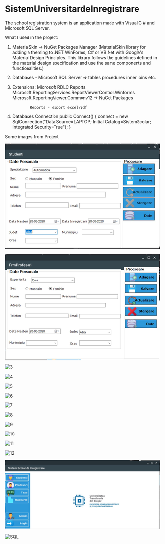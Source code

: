 # SistemUniversitardeInregistrare
The school registration system is an application made with Visual C # and Microsoft SQL Server.


What I used in the project:

1. MaterialSkin -> NuGet Packages Manager (MaterialSkin library for adding a theming to .NET WinForms, C# or VB.Net with Google's Material Design Principles. This library follows the guidelines defined in the material design specification and use the same components and functionalities.)
2. Databases - Microsoft SQL Server => tables
                                       procedures
                                       inner joins etc.
3. Extensions: Microsoft RDLC Reports
               Microsoft.ReportingServices.ReportViewerControl.Winforms
               Microsoft.ReportingViewer.Commonv12 -> NuGet Packages
               
               Reports - export excel/pdf
               
               
4. Databases Connection
 public Connect()
        {
            connect = new SqlConnection("Data Source=LAPTOP; Initial Catalog=SistemScolar; Integrated Security=True");
        }


Some images from Project

![1](https://github.com/ArianaAnd/SistemScolardeInregistrare/blob/master/1.JPG)

![2](https://github.com/ArianaAnd/SistemScolardeInregistrare/blob/master/2.JPG)

![3](https://github.com/ArianaAnd/SistemScolardeInregistrare/blob/master/3.png)

![4](https://github.com/ArianaAnd/SistemScolardeInregistrare/blob/master/4.png)

![5](https://github.com/ArianaAnd/SistemScolardeInregistrare/blob/master/5.png)

![6](https://github.com/ArianaAnd/SistemScolardeInregistrare/blob/master/6.png)

![7](https://github.com/ArianaAnd/SistemScolardeInregistrare/blob/master/7.png)

![8](https://github.com/ArianaAnd/SistemScolardeInregistrare/blob/master/8.png)

![9](https://github.com/ArianaAnd/SistemScolardeInregistrare/blob/master/9.png)

![10](https://github.com/ArianaAnd/SistemScolardeInregistrare/blob/master/10.png)

![11](https://github.com/ArianaAnd/SistemScolardeInregistrare/blob/master/11.png)

![12](https://github.com/ArianaAnd/SistemScolardeInregistrare/blob/master/12.png)

![da](https://github.com/ArianaAnd/SistemScolardeInregistrare/blob/master/FormsJPG.JPG)

![SQL](https://github.com/ArianaAnd/SistemScolardeInregistrare/blob/master/SolutionExplorer.JPG)



